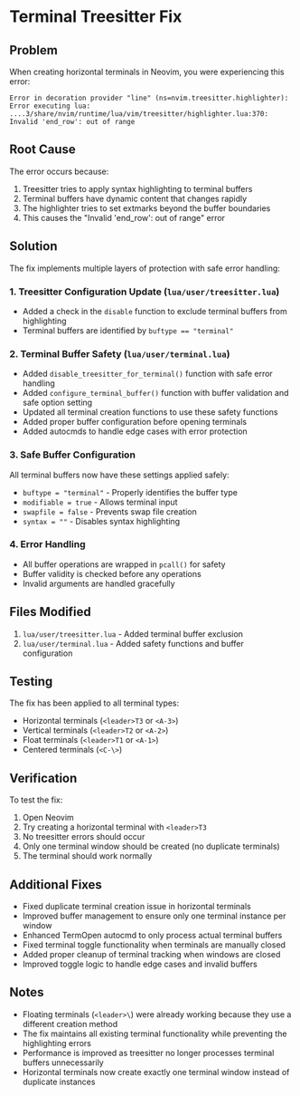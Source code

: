 # Terminal Treesitter Fix

## Problem
When creating horizontal terminals in Neovim, you were experiencing this error:

```
Error in decoration provider "line" (ns=nvim.treesitter.highlighter):
Error executing lua: ....3/share/nvim/runtime/lua/vim/treesitter/highlighter.lua:370: Invalid 'end_row': out of range
```

## Root Cause
The error occurs because:
1. Treesitter tries to apply syntax highlighting to terminal buffers
2. Terminal buffers have dynamic content that changes rapidly
3. The highlighter tries to set extmarks beyond the buffer boundaries
4. This causes the "Invalid 'end_row': out of range" error

## Solution
The fix implements multiple layers of protection with safe error handling:

### 1. Treesitter Configuration Update (`lua/user/treesitter.lua`)
- Added a check in the `disable` function to exclude terminal buffers from highlighting
- Terminal buffers are identified by `buftype == "terminal"`

### 2. Terminal Buffer Safety (`lua/user/terminal.lua`)
- Added `disable_treesitter_for_terminal()` function with safe error handling
- Added `configure_terminal_buffer()` function with buffer validation and safe option setting
- Updated all terminal creation functions to use these safety functions
- Added proper buffer configuration before opening terminals
- Added autocmds to handle edge cases with error protection

### 3. Safe Buffer Configuration
All terminal buffers now have these settings applied safely:
- `buftype = "terminal"` - Properly identifies the buffer type
- `modifiable = true` - Allows terminal input
- `swapfile = false` - Prevents swap file creation
- `syntax = ""` - Disables syntax highlighting

### 4. Error Handling
- All buffer operations are wrapped in `pcall()` for safety
- Buffer validity is checked before any operations
- Invalid arguments are handled gracefully

## Files Modified
1. `lua/user/treesitter.lua` - Added terminal buffer exclusion
2. `lua/user/terminal.lua` - Added safety functions and buffer configuration

## Testing
The fix has been applied to all terminal types:
- Horizontal terminals (`<leader>T3` or `<A-3>`)
- Vertical terminals (`<leader>T2` or `<A-2>`)
- Float terminals (`<leader>T1` or `<A-1>`)
- Centered terminals (`<C-\>`)

## Verification
To test the fix:
1. Open Neovim
2. Try creating a horizontal terminal with `<leader>T3`
3. No treesitter errors should occur
4. Only one terminal window should be created (no duplicate terminals)
5. The terminal should work normally

## Additional Fixes
- Fixed duplicate terminal creation issue in horizontal terminals
- Improved buffer management to ensure only one terminal instance per window
- Enhanced TermOpen autocmd to only process actual terminal buffers
- Fixed terminal toggle functionality when terminals are manually closed
- Added proper cleanup of terminal tracking when windows are closed
- Improved toggle logic to handle edge cases and invalid buffers

## Notes
- Floating terminals (`<leader>\`) were already working because they use a different creation method
- The fix maintains all existing terminal functionality while preventing the highlighting errors
- Performance is improved as treesitter no longer processes terminal buffers unnecessarily
- Horizontal terminals now create exactly one terminal window instead of duplicate instances